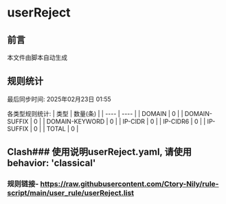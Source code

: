 # userReject

## 前言
本文件由脚本自动生成

## 规则统计
最后同步时间: 2025年02月23日 01:55

各类型规则统计:
| 类型 | 数量(条)  | 
| ---- | ----  |
| DOMAIN | 0 | 
| DOMAIN-SUFFIX | 0 | 
| DOMAIN-KEYWORD | 0 | 
| IP-CIDR | 0 | 
| IP-CIDR6 | 0 | 
| IP-SUFFIX | 0 | 
| TOTAL | 0 | 
## Clash### 使用说明userReject.yaml, 请使用 behavior: 'classical' 
### 规则链接- https://raw.githubusercontent.com/Ctory-Nily/rule-script/main/user_rule/userReject.list 

